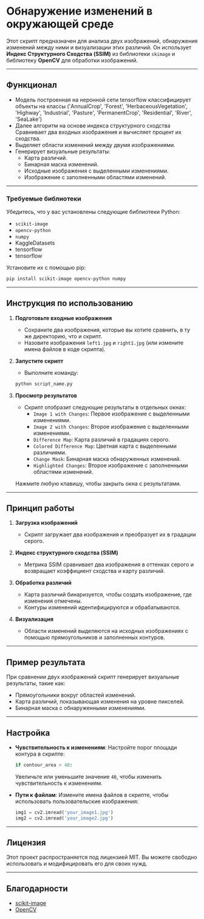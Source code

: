 # Обнаружение изменений в окружающей среде

Этот скрипт предназначен для анализа двух изображений, обнаружения изменений между ними и визуализации этих различий. Он использует **Индекс Структурного Сходства (SSIM)** из библиотеки `skimage` и библиотеку **OpenCV** для обработки изображений.

---

## Функционал

- Модель построенная на неронной сети tensorflow классифицирует объекты на классы ('AnnualCrop', 'Forest', 'HerbaceousVegetation', 'Highway', 'Industrial', 'Pasture', 'PermanentCrop', 'Residential', 'River', 'SeaLake')
- Далее алгоритм на основе индекса структурного сходства Сравнивает два входных изображения и вычисляет процент их сходства.
- Выделяет области изменений между двумя изображениями.
- Генерирует визуальные результаты:
  - Карта различий.
  - Бинарная маска изменений.
  - Исходные изображения с выделенными изменениями.
  - Изображение с заполненными областями изменений.

---


### Требуемые библиотеки

Убедитесь, что у вас установлены следующие библиотеки Python:

- `scikit-image`
- `opencv-python`
- `numpy`
- KaggleDatasets
- tensorflow
- tensorflow

Установите их с помощью pip:

```bash
pip install scikit-image opencv-python numpy
```

---

## Инструкция по использованию

1. **Подготовьте входные изображения**
   - Сохраните два изображения, которые вы хотите сравнить, в ту же директорию, что и скрипт.
   - Назовите изображения `left1.jpg` и `right1.jpg` (или измените имена файлов в коде скрипта).

2. **Запустите скрипт**
   - Выполните команду:

   ```bash
   python script_name.py
   ```

3. **Просмотр результатов**
   - Скрипт отобразит следующие результаты в отдельных окнах:
     - `Image 1 with Changes`: Первое изображение с выделенными изменениями.
     - `Image 2 with Changes`: Второе изображение с выделенными изменениями.
     - `Difference Map`: Карта различий в градациях серого.
     - `Colored Difference Map`: Цветная карта с выделенными различиями.
     - `Change Mask`: Бинарная маска обнаруженных изменений.
     - `Highlighted Changes`: Второе изображение с заполненными областями изменений.

   Нажмите любую клавишу, чтобы закрыть окна с результатами.

---

## Принцип работы

1. **Загрузка изображений**
   - Скрипт загружает два изображения и преобразует их в градации серого.

2. **Индекс структурного сходства (SSIM)**
   - Метрика SSIM сравнивает два изображения в оттенках серого и возвращает коэффициент сходства и карту различий.

3. **Обработка различий**
   - Карта различий бинаризуется, чтобы создать изображение, где изменения отмечены.
   - Контуры изменений идентифицируются и обрабатываются.

4. **Визуализация**
   - Области изменений выделяются на исходных изображениях с помощью прямоугольников и заполненных контуров.

---

## Пример результата

При сравнении двух изображений скрипт генерирует визуальные результаты, такие как:

- Прямоугольники вокруг областей изменений.
- Карта различий, показывающая изменения на уровне пикселей.
- Бинарная маска с обнаруженными изменениями.

---

## Настройка

- **Чувствительность к изменениям**: Настройте порог площади контура в скрипте:
  ```python
  if contour_area > 40:
  ```
  Увеличьте или уменьшите значение `40`, чтобы изменить чувствительность к изменениям.

- **Пути к файлам**: Измените имена файлов в скрипте, чтобы использовать пользовательские изображения:
  ```python
  img1 = cv2.imread('your_image1.jpg')
  img2 = cv2.imread('your_image2.jpg')
  ```

---

## Лицензия

Этот проект распространяется под лицензией MIT. Вы можете свободно использовать и модифицировать его для своих нужд.

---

## Благодарности

- [scikit-image](https://scikit-image.org/)
- [OpenCV](https://opencv.org/)
